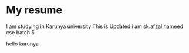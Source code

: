 # My resume
I am studying in Karunya university
This is Updated
i am sk.afzal hameed
cse batch 5

hello karunya
